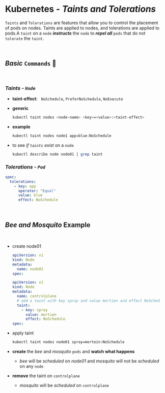 # **Kubernetes** - ***Taints*** *and* ***Tolerations***

`Taints` and `Tolerations` are features that allow you to control the placement of pods on nodes. Taints are applied to nodes, and tolerations are applied to pods.A `taint` on a `node` ***instructs*** the `node` to ***repel all*** `pods` that do not `tolerate` the `taint`.


<br >

## ***Basic*** `Commands` 📝

<br>

### ***Taints - `Node`***

* **taint-effect**: &nbsp; `NoSchedule`, `PreferNoSchedule`, `NoExecute`

* **generic**
  ```bash
  kubectl taint nodes <node-name> <key>=<value>:<taint-effect>
  ```

* **example**
  ```bash
  kubectl taint nodes node1 app=blue:NoSchedule
  ```

* to see *if `taints` exist* on a `node`
  ```bash
  kubectl describe node node01 | grep taint
  ```

### ***Tolerations - `Pod`***

```yaml
spec:
  tolerations:
    - key: app
      operator: "Equal"
      value: blue
      effect: NoSchedule
```

<br />

## ***Bee*** *and* ***Mosquito*** **Example**

<br />

* create node01

  ```yaml
  apiVersion: v1
  kind: Node
  metadata:
    name: node01
  spec:
  ```

  ```yaml
  apiVersion: v1
  kind: Node
  metadata:
    name: controlplane
    # add a taint with key spray and value mortien and effect NoSchedule
    taint: 
      - key: spray
        value: mortien
        effect: NoSchedule
  spec:
  ```


* apply taint
  ```bash
  kubectl taint nodes node01 spray=mortein:NoSchedule
  ```

* **create** the *bee* and *mosquito* `pods` and **watch what happens**
  * *bee* will be *scheduled* on *node01* and *mosquito* will not be *scheduled* on any `node`

* **remove** the taint on `controlplane`
  * *mosquito* will be *scheduled* on `controlplane`

